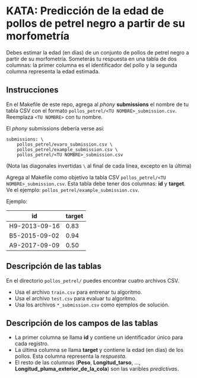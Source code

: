 # KATA: Predicción de la edad de pollos de petrel negro a partir de su morfometría

Debes estimar la edad (en días) de un conjunto de pollos de petrel negro a partir de su morfometría.
Someterás tu respuesta en una tabla de dos columnas: la primer columna es el identificador del pollo
y la segunda columna representa la edad estimada.

## Instrucciones

En el Makefile de este repo, agrega al _phony_ **submissions** el nombre de tu tabla CSV con el
formato `pollos_petrel/<TU NOMBRE>_submission.csv`. Reemplaza `<TU NOMBRE>` con tu nombre.

El _phony_ submissions debería verse así:

```
submissions: \
	pollos_petrel/evaro_submission.csv \
	pollos_petrel/example_submission.csv \
	pollos_petrel/<TU NOMBRE>_submission.csv
```

(Nota las diagonales invertidas `\` al final de cada línea, excepto en la última)

Agrega al Makefile como objetivo la tabla CSV `pollos_petrel/<TU NOMBRE>_submission.csv`. Esta tabla
debe tener dos columnas: **id** y **target**. Ve el ejemplo: `pollos_petrel/example_submission.csv`.

Ejemplo:

id | target
---|---
H9-2013-09-16 | 0.83
B5-2015-09-02 | 0.94
A9-2017-09-09 | 0.50

## Descripción de las tablas
En el directorio `pollos_petrel/` puedes encontrar cuatro archivos CSV.

- Usa el archivo `train.csv` para entrenar tu algoritmo.
- Usa el archivo `test.csv` para evaluar tu algoritmo.
- Usa los archivos `*_submission.csv` como ejemplos de solución.

## Descripción de los campos de las tablas
- La primer columna se llama **id** y contiene un identificador único para cada registro.
- La última columna se llama **target** y contiene la edad (en días) de los pollos. Esta columna
  representa la _respuesta_.
- El resto de las columnas (**Peso**, **Longitud_tarso**, ...,
  **Longitud_pluma_exterior_de_la_cola**) son las varibles _predictivas_.
